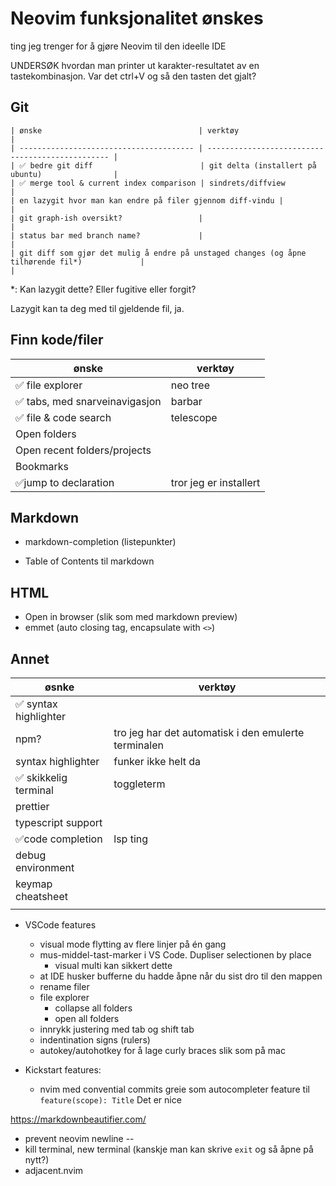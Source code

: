 # Neovim funksjonalitet ønskes

ting jeg trenger for å gjøre Neovim til den ideelle IDE

UNDERSØK hvordan man printer ut karakter-resultatet av en tastekombinasjon. Var det ctrl+V og så den tasten det gjalt?

## Git

    | ønske                                   | verktøy                                          |
    | --------------------------------------- | ------------------------------------------------ |
    | ✅ bedre git diff                        | git delta (installert på ubuntu)                |
    | ✅ merge tool & current index comparison | sindrets/diffview                                                |
    | en lazygit hvor man kan endre på filer gjennom diff-vindu |                                |
    | git graph-ish oversikt?                 |                                                  |
    | status bar med branch name?             |                                                  |
    | git diff som gjør det mulig å endre på unstaged changes (og åpne tilhørende fil*)             |                                                  |

*: Kan lazygit dette? Eller fugitive eller forgit?

Lazygit kan ta deg med til gjeldende fil, ja.

## Finn kode/filer

| ønske                         | verktøy                |
| ----------------------------- | ---------------------- |
| ✅ file explorer               | neo tree               |
| ✅ tabs, med snarveinavigasjon | barbar                 |
| ✅ file & code search          | telescope              |
| Open folders                  |                        |
| Open recent folders/projects  |                        |
| Bookmarks                     |                        |
| ✅jump to declaration          | tror jeg er installert |

## Markdown

-   markdown-completion (listepunkter)

- Table of Contents til markdown

## HTML

- Open in browser (slik som med markdown preview)
- emmet (auto closing tag, encapsulate with `<>`)

## Annet

| øsnke                | verktøy                                              |
| -------------------- | ---------------------------------------------------- |
| ✅ syntax highlighter |                                                      |
| npm?                 | tro jeg har det automatisk i den emulerte terminalen |
| syntax highlighter   | funker ikke helt da                                  |
| ✅ skikkelig terminal | toggleterm                                           |
| prettier             |                                                      |
| typescript support   |                                                      |
| ✅code completion     | lsp ting                                             |
| debug environment    |                                                      |
| keymap cheatsheet    |                                                      |
|                      |                                                      |


-   VSCode features
    - visual mode flytting av flere linjer på én gang
    - mus-middel-tast-marker i VS Code. Dupliser selectionen by place
        - visual multi kan sikkert dette
    -   at IDE husker bufferne du hadde åpne når du sist dro til den mappen
    - rename filer
    - file explorer
        - collapse all folders
        - open all folders
    - innrykk justering med tab og shift tab
    - indentination signs (rulers)
    - autokey/autohotkey for å lage curly braces slik som på mac 


- Kickstart features:
  - nvim med convential commits greie som autocompleter feature til `feature(scope): Title` Det er nice


https://markdownbeautifier.com/



- prevent neovim newline --
- kill terminal, new terminal 
(kanskje man kan skrive `exit` og så åpne på nytt?)
- adjacent.nvim
